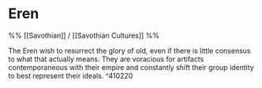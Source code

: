 # Eren
%% [[Savothian]] / [[Savothian Cultures]] %%

The Eren wish to resurrect the glory of old, even if there is little consensus to what that actually means. They are voracious for artifacts contemporaneous with their empire and constantly shift their group identity to best represent their ideals. ^410220
